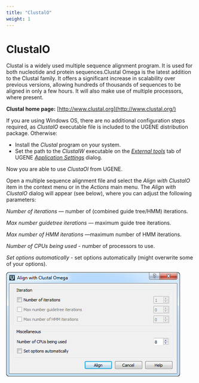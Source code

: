 ```yaml
---
title: "ClustalO"
weight: 1
---
```



# ClustalO

Clustal is a widely used multiple sequence alignment program. It is used for both nucleotide and protein sequences.Clustal Omega is the latest addition to the Clustal family. It offers a significant increase in scalability over previous versions, allowing hundreds of thousands of sequences to be aligned in only a few hours. It will also make use of multiple processors, where present.

**Clustal home page:** [http://www.clustal.org](http://www.clustal.org/)

If you are using Windows OS, there are no additional configuration steps required, as _ClustalO_ executable file is included to the UGENE distribution package. Otherwise:

*   Install the _Clustal_ program on your system.
*   Set the path to the _ClustalW_ executable on the [_External tools_](external-tools-plugin.md) tab of UGENE [_Application Settings_](ugene-application-settings.md) dialog.

Now you are able to use _ClustaOl_ from UGENE.

Open a multiple sequence alignment file and select the _Align with ClustalO_ item in the context menu or in the _Actions_ main menu. The _Align with ClustalO_ dialog will appear (see below), where you can adjust the following parameters:

_Number of iterations_ — number of (combined guide tree/HMM) iterations.

_Max number guidetree iterations_ — maximum guide tree iterations.

_Max number of HMM iterations_ —maximum number of HMM iterations.

_Number of CPUs being used -_ number of processors to use.

_Set options automatically -_ set options automatically (might overwrite some of your options).


![](/images/6062194/6258701.png)
